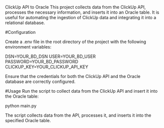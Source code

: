 ClickUp API to Oracle
This project collects data from the ClickUp API, processes the necessary information, and inserts it into an Oracle table. It is useful for automating the ingestion of ClickUp data and integrating it into a relational database.

#Configuration

Create a .env file in the root directory of the project with the following environment variables:

DSN=YOUR_BD_DSN
USER=YOUR_BD_USER
PASSWORD=YOUR_BD_PASSWORD
CLICKUP_KEY=YOUR_CLICKUP_API_KEY

Ensure that the credentials for both the ClickUp API and the Oracle database are correctly configured.

#Usage
Run the script to collect data from the ClickUp API and insert it into the Oracle table:

python main.py

The script collects data from the API, processes it, and inserts it into the specified Oracle table.
